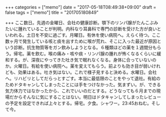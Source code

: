 +++
categories = ["memo"]
date = "2017-05-18T08:49:38+09:00"
draft = false
tags = ["memo"]
title = "201705180849"

+++
ここ数日。先週の金曜日、会社の健康診断。顎下のリンパ腺がたんこぶみたいに腫れていることが判明。内科なり耳鼻科で専門の診断を受けた方が良いといわれる。土日を不安に過ごす。月曜日。有休を使い病院へ。えらく待つ。ここ数ヶ月で発生している咳と痰を出すために喉が荒れ、そこに入った最近が原因という診断。抗生物質等をガン飲みしようとなる。６種類ほどの薬を１週間分もらう。帰宅。薬を飲む。喉の痛み・咳や痰・リンパ腺の腫れが怖くなるくらいに緩和する。が、深夜にやってきた吐き気で眠れなくなる。身体に合っていないのか。火曜日。有給を使い病院へ。薬を変えてもらう。前よりも効き目が弱いけれども、効果はある。吐き気はない。これで様子見すると決める。水曜日。会社へ。リハビリとしてだらっとすごす。本当に最低限のことをやって退社。有給のためドタキャンしてしまったことには手をつけなかった。気まずい。が、できる気力体力ではなかったから、これでいいのだとする。どうなっても６月までの現場だからそんなに気にすることはない。明日はドタキャンしてしまったレビューの予定を設定できれば上々とする。帰宅。夕食。シャワー。23:45おねむ。そして今。